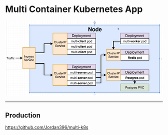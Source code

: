 # Multi Container Kubernetes App

![multi-container-app](../../img/multi-container-app.png)

---

## Production
https://github.com/Jordan396/multi-k8s